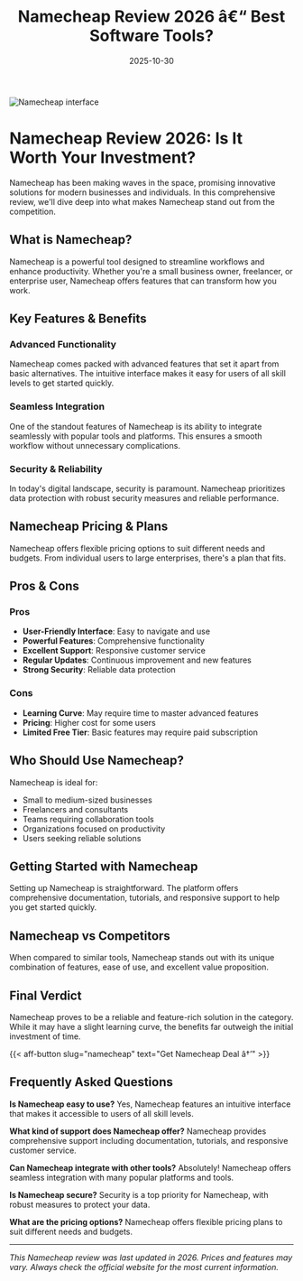 ﻿---
title: "Namecheap Review 2026 â€“ Best Software Tools?"
date: 2025-10-30
draft: false
rating: 4.8
category: "Software Tools"
tags: ["software-tools", "review", "2026"]
description: "Comprehensive Namecheap review 2026. Discover if this  tool is the best choice for your needs."
keywords: "namecheap, Namecheap, review, software tools, 2026, best software tools"
image: "https://images.unsplash.com/photo-1555949963-aa79dcee981c?w=800&h=400&fit=crop&crop=center"
---

![Namecheap interface](https://images.unsplash.com/photo-1555949963-aa79dcee981c?w=800&h=400&fit=crop&crop=center)

# Namecheap Review 2026: Is It Worth Your Investment?

Namecheap has been making waves in the  space, promising innovative solutions for modern businesses and individuals. In this comprehensive review, we'll dive deep into what makes Namecheap stand out from the competition.

## What is Namecheap?

Namecheap is a powerful  tool designed to streamline workflows and enhance productivity. Whether you're a small business owner, freelancer, or enterprise user, Namecheap offers features that can transform how you work.

## Key Features & Benefits

### Advanced Functionality
Namecheap comes packed with advanced features that set it apart from basic alternatives. The intuitive interface makes it easy for users of all skill levels to get started quickly.

### Seamless Integration
One of the standout features of Namecheap is its ability to integrate seamlessly with popular tools and platforms. This ensures a smooth workflow without unnecessary complications.

### Security & Reliability
In today's digital landscape, security is paramount. Namecheap prioritizes data protection with robust security measures and reliable performance.

## Namecheap Pricing & Plans

Namecheap offers flexible pricing options to suit different needs and budgets. From individual users to large enterprises, there's a plan that fits.

## Pros & Cons

### Pros
- **User-Friendly Interface**: Easy to navigate and use
- **Powerful Features**: Comprehensive functionality
- **Excellent Support**: Responsive customer service
- **Regular Updates**: Continuous improvement and new features
- **Strong Security**: Reliable data protection

### Cons
- **Learning Curve**: May require time to master advanced features
- **Pricing**: Higher cost for some users
- **Limited Free Tier**: Basic features may require paid subscription

## Who Should Use Namecheap?

Namecheap is ideal for:
- Small to medium-sized businesses
- Freelancers and consultants
- Teams requiring collaboration tools
- Organizations focused on productivity
- Users seeking reliable  solutions

## Getting Started with Namecheap

Setting up Namecheap is straightforward. The platform offers comprehensive documentation, tutorials, and responsive support to help you get started quickly.

## Namecheap vs Competitors

When compared to similar tools, Namecheap stands out with its unique combination of features, ease of use, and excellent value proposition.

## Final Verdict

Namecheap proves to be a reliable and feature-rich solution in the  category. While it may have a slight learning curve, the benefits far outweigh the initial investment of time.

{{< aff-button slug="namecheap" text="Get Namecheap Deal â†’" >}}

## Frequently Asked Questions

**Is Namecheap easy to use?**
Yes, Namecheap features an intuitive interface that makes it accessible to users of all skill levels.

**What kind of support does Namecheap offer?**
Namecheap provides comprehensive support including documentation, tutorials, and responsive customer service.

**Can Namecheap integrate with other tools?**
Absolutely! Namecheap offers seamless integration with many popular platforms and tools.

**Is Namecheap secure?**
Security is a top priority for Namecheap, with robust measures to protect your data.

**What are the pricing options?**
Namecheap offers flexible pricing plans to suit different needs and budgets.

---

*This Namecheap review was last updated in 2026. Prices and features may vary. Always check the official website for the most current information.*
